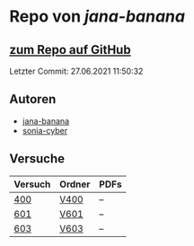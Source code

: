 # Repo von *jana-banana*

## [zum Repo auf GitHub](https://github.com/jana-banana/AP-2020)

Letzter Commit: 27.06.2021 11:50:32

## Autoren
- [jana-banana](https://github.com/jana-banana)
- [sonia-cyber](https://github.com/sonia-cyber)

## Versuche

|       Versuch       |                           Ordner                            |PDFs|
|---------------------|-------------------------------------------------------------|----|
|[400](../versuch/400)|[V400](https://github.com/jana-banana/AP-2020/tree/main/V400)|–   |
|[601](../versuch/601)|[V601](https://github.com/jana-banana/AP-2020/tree/main/V601)|–   |
|[603](../versuch/603)|[V603](https://github.com/jana-banana/AP-2020/tree/main/V603)|–   |
